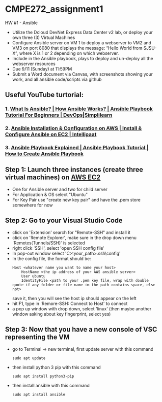 # CMPE272_assignment1
HW #1 - Ansible
- Utilize the Dcloud DevNet Express Data Center v2 lab, or deploy your own three (3) Virtual Machines
- Configure Ansible server on VM 1 to deploy a webserver to VM2 and VM3 on port 8080 that displays the message: “Hello World from SJSU-X”, where X is 1 or 2 depending on which webserver.
- Include in the Ansible playbook, plays to deploy and un-deploy all the webserver resources
- Due 9/11 (Sunday) at 11:59PM
- Submit a Word document via Canvas, with screenshots showing your work, and all ansible code/scripts via github

## Useful YouTube turtorial:
### 1. [What Is Ansible? | How Ansible Works? | Ansible Playbook Tutorial For Beginners | DevOps|Simplilearn](https://www.youtube.com/watch?v=wgQ3rHFTM4E)

### 2. [Ansible Installation & Configuration on AWS | Install & Configure Ansible on EC2 | Intellipaat](https://www.youtube.com/watch?v=Km3BCQnV6sw)

### 3. [Ansible Playbook Explained | Ansible Playbook Tutorial | How to Create Ansible Playbook](https://www.youtube.com/watch?v=CXP-5XkBvWI)

## Step 1: Launch three instances (create three virtual machines) on [AWS EC2]( https://console.aws.amazon.com/ec2/) 
  - One for Ansible server and two for child server
  - For Application & OS select "Ubuntu"
  - For Key Pair use "create new key pair" and have the .pem store somewhere for now
## Step 2: Go to your Visual Studio Code
  - click on 'Extension' search for "Remote-SSH" and install it
  - click on 'Remote Explorer', make sure in the drop down menu 'Remotes(Tunnels/SSH)' is selected
  - right click 'SSH', select 'open SSH config file'
  - In pop-out window select 'C:<your_path>\.ssh\config'
  - In the config file, the format should be:
    ```linguist
    Host <whatever name you want to name your host>
        HostName <the ip address of your AWS ansible server>
        User ubuntu
        IdentityFile <path to your .pem key file, wrap with double quote if any folder or file name in the path contains space, else not>
    ```
    save it, then you will see the host ip should appear on the left
  - hit F1, type in 'Remore-SSH: Connect to Host' to connect
  - a pop up window with drop down, select 'linux' (then maybe another window asking about key fingerprint, select yes)
## Step 3: Now that you have a new console of VSC representing the VM
  - go to Terminal -> new terminal, first update server with this command
    ```linguist
    sudo apt update
    ```
  - then install python 3 pip with this command
    ```linguist
    sudo apt install python3-pip
    ```
  - then install ansible with this command
    ```linguist
    sudo apt install ansible
    ```
    
